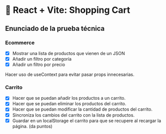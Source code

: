 # 🛒 React + Vite: Shopping Cart

## Enunciado de la prueba técnica

### Ecommerce

- [x] Mostrar una lista de productos que vienen de un JSON
- [x] Añadir un filtro por categoría
- [x] Añadir un filtro por precio

Hacer uso de useContext para evitar pasar props innecesarias.

### Carrito

- [x] Hacer que se puedan añadir los productos a un carrito.
- [x] Hacer que se puedan eliminar los productos del carrito.
- [x] Hacer que se puedan modificar la cantidad de productos del carrito.
- [x] Sincroniza los cambios del carrito con la lista de productos.
- [x] Guardar en un localStorage el carrito para que se recupere al recargar la página. (da puntos)
